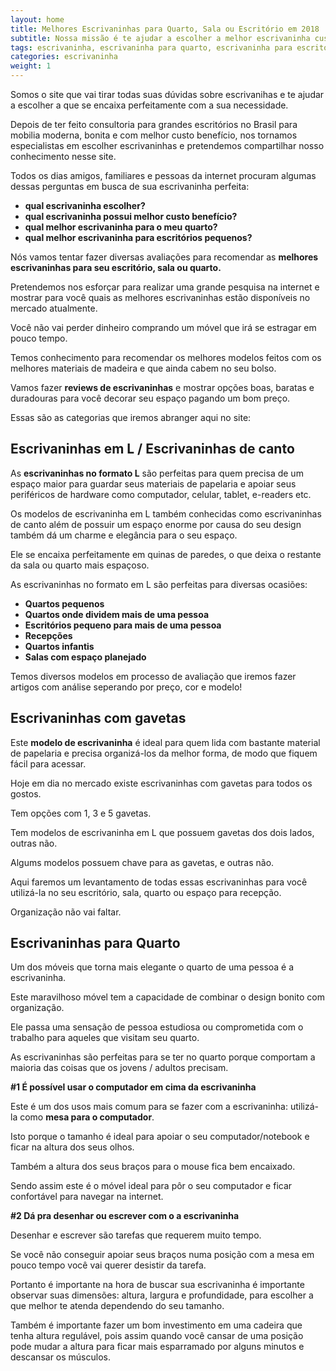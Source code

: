 ```yaml
---
layout: home
title: Melhores Escrivaninhas para Quarto, Sala ou Escritório em 2018
subtitle: Nossa missão é te ajudar a escolher a melhor escrivaninha custo benefício para utilizar no seu quarto, sala ou escritório seja para estudo ou trabalho.
tags: escrivaninha, escrivaninha para quarto, escrivaninha para escritório, escrivaninha em l, escrivaninha de canto, escrivaninha suspensa
categories: escrivaninha
weight: 1
---
```

Somos o site que vai tirar todas suas dúvidas sobre escrivanihas e te ajudar a escolher a que se encaixa perfeitamente com a sua necessidade.

Depois de ter feito consultoria para grandes escritórios no Brasil para mobilia moderna, bonita e com melhor custo benefício, nos tornamos especialistas em escolher escrivaninhas e pretendemos compartilhar nosso conhecimento nesse site.

Todos os dias amigos, familiares e pessoas da internet procuram algumas dessas perguntas em busca de sua escrivaninha perfeita:
- **qual escrivaninha escolher?**
- **qual escrivaninha possui melhor custo benefício?**
- **qual melhor escrivaninha para o meu quarto?**
- **qual melhor escrivaninha para escritórios pequenos?** 

Nós vamos tentar fazer diversas avaliações para recomendar as **melhores escrivaninhas para seu escritório, sala ou quarto.**

Pretendemos nos esforçar para realizar uma grande pesquisa na internet e mostrar para você quais as melhores escrivaninhas estão disponíveis no mercado atualmente. 

Você não vai perder dinheiro comprando um móvel que irá se estragar em pouco tempo.

Temos conhecimento para recomendar os melhores modelos feitos com os melhores materiais de madeira e que ainda cabem no seu bolso.

Vamos fazer **reviews de escrivaninhas** e mostrar opções boas, baratas e duradouras para você decorar seu espaço pagando um bom preço. 

Essas são as categorias que iremos abranger aqui no site:

## Escrivaninhas em L / Escrivaninhas de canto

As **escrivaninhas no formato L** são perfeitas para quem precisa de um espaço maior para guardar seus materiais de papelaria e apoiar seus periféricos de hardware como computador, celular, tablet, e-readers etc.

Os modelos de escrivaninha em L também conhecidas como escrivaninhas de canto além de possuir um espaço enorme por causa do seu design também dá um charme e elegância para o seu espaço. 

Ele se encaixa perfeitamente em quinas de paredes, o que deixa o restante da sala ou quarto mais espaçoso. 

As escrivaninhas no formato em L são perfeitas para diversas ocasiões:

- **Quartos pequenos**
- **Quartos onde dividem mais de uma pessoa**
- **Escritórios pequeno para mais de uma pessoa**
- **Recepções**
- **Quartos infantis**
- **Salas com espaço planejado**

Temos diversos modelos em processo de avaliação que iremos fazer artigos com análise seperando por preço, cor e modelo!

## Escrivaninhas com gavetas

Este **modelo de escrivaninha** é ideal para quem lida com bastante material de papelaria e precisa organizá-los da melhor forma, de modo que fiquem fácil para acessar.

Hoje em dia no mercado existe escrivaninhas com gavetas para todos os gostos.

Tem opções com 1, 3 e 5 gavetas. 

Tem modelos de escrivaninha em L que possuem gavetas dos dois lados, outras não.

Algums modelos possuem chave para as gavetas, e outras não.

Aqui faremos um levantamento de todas essas escrivaninhas para você utilizá-la no seu escritório, sala, quarto ou espaço para recepção.

Organização não vai faltar.

## Escrivaninhas para Quarto

Um dos móveis que torna mais elegante o quarto de uma pessoa é a escrivaninha.

Este maravilhoso móvel tem a capacidade de combinar o design bonito com organização.

Ele passa uma sensação de pessoa estudiosa ou comprometida com o trabalho para aqueles que visitam seu quarto.

As escrivaninhas são perfeitas para se ter no quarto porque comportam a maioria das coisas que os jovens / adultos precisam.

**#1 É possível usar o computador em cima da escrivaninha**

Este é um dos usos mais comum para se fazer com a escrivaninha: utilizá-la como **mesa para o computador**.

Isto porque o tamanho é ideal para apoiar o seu computador/notebook e ficar na altura dos seus olhos.

Também a altura dos seus braços para o mouse fica bem encaixado.

Sendo assim este é o móvel ideal para pôr o seu computador e ficar confortável para navegar na internet.

**#2 Dá pra desenhar ou escrever com o a escrivaninha**

Desenhar e escrever são tarefas que requerem muito tempo.

Se você não conseguir apoiar seus braços numa posição com a mesa em pouco tempo você vai querer desistir da tarefa.

Portanto é importante na hora de buscar sua escrivaninha é importante observar suas dimensões: altura, largura e profundidade, para escolher a que melhor te atenda dependendo do seu tamanho.

Também é importante fazer um bom investimento em uma cadeira que tenha altura regulável, pois assim quando você cansar de uma posição pode mudar a altura para ficar mais esparramado por alguns minutos e descansar os músculos.